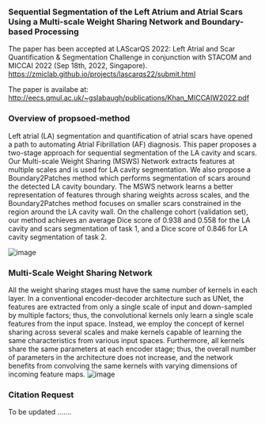 ### Sequential Segmentation of the Left Atrium and Atrial Scars Using a Multi-scale Weight Sharing Network and Boundary-based Processing
The paper has been accepted at LAScarQS 2022: Left Atrial and Scar Quantification & Segmentation Challenge
in conjunction with STACOM and MICCAI 2022 (Sep 18th, 2022, Singapore).
  https://zmiclab.github.io/projects/lascarqs22/submit.html
  
  The paper is availabe at:
  http://eecs.qmul.ac.uk/~gslabaugh/publications/Khan_MICCAIW2022.pdf
  ### Overview of propsoed-method
  
  Left atrial (LA) segmentation and quantification of atrial
scars have opened a path to automating Atrial Fibrillation (AF) diagnosis. This paper proposes a two-stage approach for sequential segmentation of the LA cavity and scars. Our Multi-scale Weight Sharing (MSWS) Network extracts features at multiple scales and is used for LA cavity segmentation. We also propose a Boundary2Patches method which performs segmentation of scars around the detected LA cavity boundary. The MSWS network learns a better representation of features through sharing weights across scales, and the Boundary2Patches method focuses on smaller scars constrained in the region around the LA cavity wall. On the challenge cohort (validation set), our method achieves an average Dice score of 0.938 and 0.558 for the LA cavity and scars segmentation of task 1, and a Dice score of 0.846 for LA cavity segmentation of task 2. 

![image](https://user-images.githubusercontent.com/56618776/187899764-ddf673cf-9e0c-4cfc-88a2-718b3638d302.png)

### Multi-Scale Weight Sharing Network

All the weight sharing stages must have the same number of kernels in each layer. In a conventional encoder-decoder architecture such as UNet, the
features are extracted from only a single scale of input and down-sampled by multiple factors; thus, the convolutional kernels only learn a single scale features
from the input space. Instead, we employ the concept of kernel sharing across several scales and make kernels capable of learning the same characteristics from
various input spaces. Furthermore, all kernels share the same parameters at each encoder stage; thus, the overall number of parameters in the architecture does
not increase, and the network benefits from convolving the same kernels with varying dimensions of incoming feature maps.
![image](https://user-images.githubusercontent.com/56618776/187899890-97526b0a-9d1d-48e1-b24d-e41ed17aad12.png)


### Citation Request
To be updated .......
